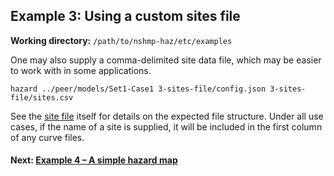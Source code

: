 Example 3: Using a custom sites file
------------------------------------

__Working directory:__ `/path/to/nshmp-haz/etc/examples`

One may also supply a comma-delimited site data file, which may be easier to work with in some applications.

```Shell
hazard ../peer/models/Set1-Case1 3-sites-file/config.json 3-sites-file/sites.csv
```

See the [site file](sites.csv) itself for details on the expected file structure. Under all use cases, if the name of a site is supplied, it will be included in the first column of any curve files.

#### Next: [Example 4 – A simple hazard map](../4-hazard-map)
